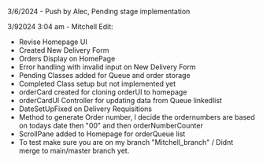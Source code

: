 3/6/2024 - Push by Alec, Pending stage implementation

3/92024 3:04 am - Mitchell Edit:
- Revise Homepage UI
- Created New Delivery Form
- Orders Display on HomePage
- Error handling with invalid input on New Delivery Form
- Pending Classes added for Queue and order storage
- Completed Class setup but not implemented yet
- orderCard created for cloning orderUI to homepage
- orderCardUI Controller for updating data from Queue linkedlist
- DateSetUpFixed on Delivery Requisitions
- Method to generate Order number, I decide the ordernumbers are based  on todays date then "00" and then orderNumberCounter
- ScrollPane added to Homepage for orderQueue list
- To test make sure you are on my branch "Mitchell_branch" / Didnt merge to main/master branch yet.

